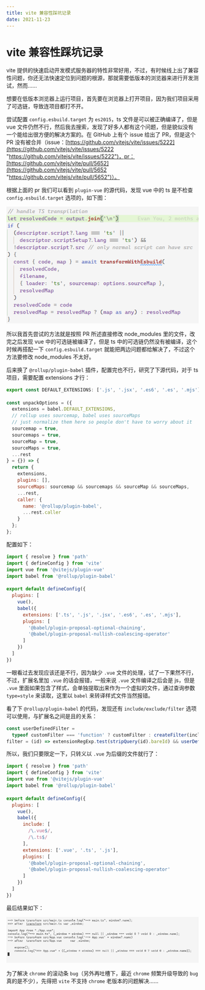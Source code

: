 ```yaml
---
title: vite 兼容性踩坑记录
date: 2021-11-23
---
```


# vite 兼容性踩坑记录

vite 提供的快速启动开发模式服务器的特性非常好用，不过，有时候线上出了兼容性问题，你还无法快速定位到问题的根源，那就需要低版本的浏览器来进行开发测试，然而……

想要在低版本浏览器上运行项目，首先要在浏览器上打开项目，因为我们项目采用了可选链，导致连项目都打不开。

尝试配置 `config.esbuild.target` 为 `es2015`，ts 文件是可以被正确编译了，但是 vue 文件仍然不行，然后我去搜索，发现了好多人都有这个问题，但是貌似没有一个能给出很方便的解决方案的。在 GitHub 上有个 issue 给出了 PR，但是这个 PR 没有被合并（issue：[https://github.com/vitejs/vite/issues/5222](https://github.com/vitejs/vite/issues/5222 "https://github.com/vitejs/vite/issues/5222")，pr：[https://github.com/vitejs/vite/pull/5652](https://github.com/vitejs/vite/pull/5652 "https://github.com/vitejs/vite/pull/5652")）。

根据上面的 pr 我们可以看到 `plugin-vue` 的源代码，发现 vue 中的 ts 是不检查 `config.esbuild.target` 选项的，如下图：

![transformWithEsBuild](./assets/image_0QLmJMwi1A.png "transformWithEsBuild")

所以我首先尝试的方法就是按照 PR 所述直接修改 node\_modules 里的文件，改完之后发现 vue 中的可选链被编译了，但是 ts 中的可选链仍然没有被编译，这个时候再搭配一下 `config.esbuild.target` 就能把两边问题都给解决了，不过这个方法要修改 node\_modules 不太好。

后来换了 `@rollup/plugin-babel` 插件，配置完也不行，研究了下源代码，对于 ts 项目，需要配置 extensions 才行：

```javascript
export const DEFAULT_EXTENSIONS: ['.js', '.jsx', '.es6', '.es', '.mjs'];

const unpackOptions = ({
  extensions = babel.DEFAULT_EXTENSIONS,
  // rollup uses sourcemap, babel uses sourceMaps
  // just normalize them here so people don't have to worry about it
  sourcemap = true,
  sourcemaps = true,
  sourceMap = true,
  sourceMaps = true,
  ...rest
} = {}) => {
  return {
    extensions,
    plugins: [],
    sourceMaps: sourcemap && sourcemaps && sourceMap && sourceMaps,
    ...rest,
    caller: {
      name: '@rollup/plugin-babel',
      ...rest.caller
    }
  };
};
```

配置如下：

```javascript
import { resolve } from 'path'
import { defineConfig } from 'vite'
import vue from '@vitejs/plugin-vue'
import babel from '@rollup/plugin-babel'

export default defineConfig({
  plugins: [
    vue(),
    babel({
      extensions: ['.ts', '.js', '.jsx', '.es6', '.es', '.mjs'],
      plugins: [
        '@babel/plugin-proposal-optional-chaining',
        '@babel/plugin-proposal-nullish-coalescing-operator'
      ]
    })
  ]
})
```

一眼看过去发现应该还是不行，因为缺少 `.vue` 文件的处理，试了一下果然不行，不过，扩展名里加 `.vue` 的话会报错，一般来说 `.vue` 文件编译之后会是 js，但是 `.vue` 里面如果包含了样式，会单独提取出来作为一个虚拟的文件，通过查询参数 `type=style` 来读取，这里以 `babel` 来转译样式文件当然报错。

看了下 `@rollup/plugin-babel` 的代码，发现还有 `include/exclude/filter` 选项可以使用，与扩展名之间是且的关系：

```javascript
const userDefinedFilter =
  typeof customFilter === 'function' ? customFilter : createFilter(include, exclude);
filter = (id) => extensionRegExp.test(stripQuery(id).bareId) && userDefinedFilter(id);
```

所以，我们只要限定一下，只转义以 `.vue` 为后缀的文件就行了：

```javascript
import { resolve } from 'path'
import { defineConfig } from 'vite'
import vue from '@vitejs/plugin-vue'
import babel from '@rollup/plugin-babel'

export default defineConfig({
  plugins: [
    vue(),
    babel({
      include: [
        /\.vue$/,
        /\.ts$/
      ],
      extensions: ['.vue', '.ts', '.js'],
      plugins: [
        '@babel/plugin-proposal-optional-chaining',
        '@babel/plugin-proposal-nullish-coalescing-operator'
      ]
    })
  ]
})
```

最后结果如下：

![转译结果](./assets/image_2sI2iMOtJM.png "转译结果")

为了解决 `chrome` 的滚动条 `bug`（另外再吐槽下，最近 `chrome` 频繁升级导致的 `bug` 真的是不少），先得把 `vite` 不支持 `chrome` 老版本的问题解决……
